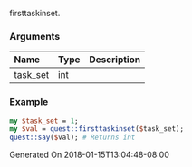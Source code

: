 firsttaskinset.
### Arguments
**Name**|**Type**|**Description**
:---|:---|:---
task_set|int|

### Example

```perl
my $task_set = 1;
my $val = quest::firsttaskinset($task_set);
quest::say($val); # Returns int
```


Generated On 2018-01-15T13:04:48-08:00